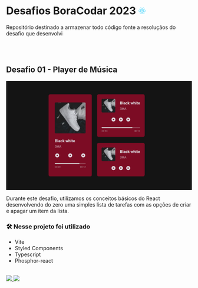 # Desafios BoraCodar 2023 <img width="20" height="20" src="https://raw.githubusercontent.com/devicons/devicon/master/icons/react/react-original.svg" />

Repositório destinado a armazenar todo código fonte a  resoluçãos do desafio que desenvolvi

<br />
&nbsp;

## Desafio 01 - Player de Música
<img src="https://github.com/EmanuelJorge3MA/PlayerDeMusica/blob/master/src/assets/playerdemuscia.png?raw=true" align="center" />

Durante este desafio, utilizamos os conceitos básicos do React desenvolvendo do zero uma simples lista de tarefas com as opções de criar e apagar um item da lista.

### 🛠️ Nesse projeto foi utilizado

* Vite
* Styled Components
* Typescript
* Phosphor-react

<br />

<a href="https://github.com/EmanuelJorge3MA/PlayerDeMusica/tree/master/src" target="_blank">
<img src="https://user-images.githubusercontent.com/71772559/178192378-234b9c46-7e31-47fb-8ddf-245617d8b198.png" />
</a>

<a href="https://www.figma.com/community/file/1195050524500542670" target="_blank">
<img src="https://user-images.githubusercontent.com/71772559/178192253-4fe4757c-de57-4878-a38c-a483c25670b1.png" />
</a>

&nbsp;
